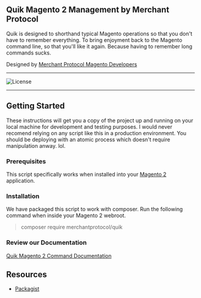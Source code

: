 Quik Magento 2 Management by Merchant Protocol
--
Quik is designed to shorthand typical Magento operations so that you don't have to remember everything. To bring enjoyment back to the Magento command line, so that you'll like it again. Because having to remember long commands sucks. 

Designed by <a title='Magento Developers' href='https://merchantprotocol.com/'>Merchant Protocol Magento Developers</a>

* * *
![License](http://img.shields.io/:license-mit-blue.svg?style=flat-square)
* * *

## Getting Started

These instructions will get you a copy of the project up and running on your local machine for development and testing purposes. I would never recomend relying on any script like this in a production environment. You should be deploying with an atomic process which doesn't require manipulation anway. lol.

### Prerequisites

This script specifically works when installed into your [Magento 2](https://magento.com) application.

### Installation

We have packaged this script to work with composer. Run the following command when inside your Magento 2 webroot.

> composer require merchantprotocol/quik

### Review our Documentation

[Quik Magento 2 Command Documentation](https://merchant-protocol.gitbook.io/merchantprotocol-quik/)


Resources
--
* [Packagist](https://packagist.org/packages/merchantprotocol/quik)